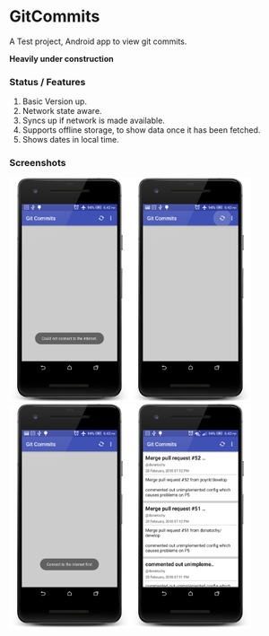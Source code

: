 # GitCommits
A Test project, Android app to view git commits.

**Heavily under construction**

### Status / Features
1. Basic Version up.
2. Network state aware.
3. Syncs up if network is made available.
4. Supports offline storage, to show data once it has been fetched.
5. Shows dates in local time.

### Screenshots

<img alt="Initial launch, no connectivity" src="https://github.com/Abhishek8394/GitCommits/blob/master/screenshots/no_connectivity.png" height="400"/><img alt="Press Refresh, no connectivity" src="https://github.com/Abhishek8394/GitCommits/blob/master/screenshots/press_refresh.png" height="400" style="display:inline-block"/> <img alt="Refresh response, no connectivity" src="https://github.com/Abhishek8394/GitCommits/blob/master/screenshots/refresh_not_connected.png" height="400" style="display:inline-block"/><img alt="Displaying commits" src="https://github.com/Abhishek8394/GitCommits/blob/master/screenshots/data_available.png" height="400"/>
